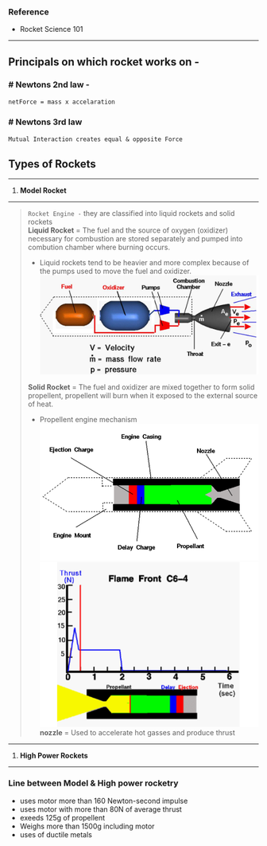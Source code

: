 ### Reference
  * Rocket Science 101

---
## Principals on which rocket works on - 
### # Newtons 2nd law - 
    netForce = mass x accelaration
### #  Newtons 3rd law
    Mutual Interaction creates equal & opposite Force

## Types of Rockets
---
1. **Model Rocket**  
---
> `Rocket Engine -`
> they are classified into liquid rockets and solid rockets  
> **Liquid Rocket** = The fuel and the source of oxygen (oxidizer) necessary for combustion are stored separately and pumped into combution chamber where burning occurs.  
>   * Liquid rockets tend to be heavier and more complex because of the pumps used to move the fuel and oxidizer.
> ![Engine working](/source/liquid%20rocket.png)
> 
> **Solid Rocket** = The fuel and oxidizer are mixed together to form solid propellent, propellent will burn when it exposed to the external source of heat.  
> * Propellent engine mechanism
>![Engine working](/source/model-rocket-engine.png)
>![Engine performance](/source/Engine%20performance.png)
> **nozzle** = Used to accelerate hot gasses and produce thrust

---

1. **High Power Rockets**
   
---
### Line between Model & High power rocketry
* uses motor more than 160 Newton-second impulse
* uses motor with more than 80N of average thrust
* exeeds 125g of propellent
* Weighs more than 1500g including motor
* uses of ductile metals

